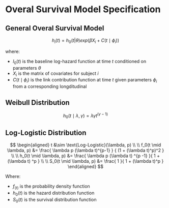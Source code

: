 # Overal Survival Model Specification

## General Overal Survival Model

$$
h_i(t) =
    h_{0}(t | \theta) exp\left(
    \beta X_i +
    C(t \mid \phi_i)
\right)
$$

where:

* $l_{0}(t)$ is the baseline log-hazard function at time $t$ conditioned on parameters $\theta$
* $X_i$ is the matrix of covariates for subject $i$
* $C(t \mid \phi_i)$ is the link contribution function at time $t$ given parameters $\phi_i$ from a corresponding longditudinal

## Weibull Distribution

$$
h_{0}(t \mid \lambda, \gamma) =  \lambda \gamma t^{(\gamma - 1)}
$$

## Log-Logistic Distribution

$$
\begin{aligned}
t &\sim \text{Log-Logistic}(\lambda, p)
\\
\\
f_0(t \mid \lambda, p) &= \frac{
    \lambda p (\lambda t)^{p-1}
} {
    (1 + (\lambda t)^p)^2
}
\\
\\
h_0(t \mid \lambda, p) &= \frac{
    \lambda p (\lambda t) ^{p -1}
}{
    1 + (\lambda t) ^p
}
\\
\\
S_0(t \mid \lambda, p) &= \frac{
    1
}{
    1 + (\lambda t)^p
}
\end{aligned}
$$

Where:

* $f_(t)$ is the probability density function
* $h_0(t)$ is the hazard distribution function
* $S_0(t)$ is the survival distribution function
